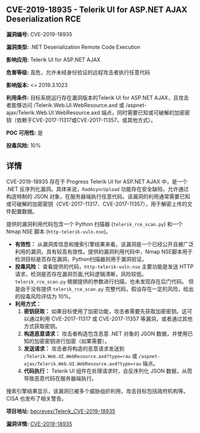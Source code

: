 ## CVE-2019-18935 - Telerik UI for ASP.NET AJAX Deserialization RCE

**漏洞编号:** CVE-2019-18935

**漏洞类型:** .NET Deserialization Remote Code Execution

**影响应用:** Telerik UI for ASP.NET AJAX

**危害等级:** 高危，允许未经身份验证的远程攻击者执行任意代码

**影响版本:** <= 2019.3.1023

**利用条件:** 目标系统运行存在漏洞版本的Telerik UI for ASP.NET AJAX，且攻击者能够访问 /Telerik.Web.UI.WebResource.axd 或 /aspnet-ajax/Telerik.Web.UI.WebResource.axd 端点，同时需要已知或可破解的加密密钥（依赖于CVE-2017-11317或CVE-2017-11357，或其他方式）。

**POC 可用性:** 是

**投毒风险:** 10%

## 详情

CVE-2019-18935 存在于 Progress Telerik UI for ASP.NET AJAX 中，是一个 .NET 反序列化漏洞。具体来说，`RadAsyncUpload` 功能存在安全缺陷，允许通过构造特制的 JSON 对象，在服务器端执行任意代码。该漏洞的利用通常需要已知或可破解的加密密钥（CVE-2017-11317、CVE-2017-11357），用于解密上传的文件配置数据。

提供的漏洞利用代码包含一个 Python 扫描器 (`telerik_rce_scan.py`) 和一个 Nmap NSE 脚本 (`http-telerik-vuln.nse`)。

*   **有效性：** 从漏洞库信息和搜索引擎结果来看，该漏洞是一个已经公开且被广泛利用的漏洞，具有较高有效性。提供的漏洞利用代码中，Nmap NSE脚本用于检测目标是否存在漏洞，Python扫描器则用于漏洞验证。
*   **投毒风险：** 查看提供的代码，`http-telerik-vuln.nse` 主要功能是发送 HTTP 请求，检测是否存在漏洞页面,代码逻辑清晰，风险较低。`telerik_rce_scan.py` 根据提供的参数进行扫描，也未发现存在后门代码。 但是由于没有提供 `telerik_rce_scan.py` 完整代码，假设存在一定的风险，给出的投毒风险评估为 10%。
*   **利用方式：** 
    1.  **密钥获取：** 如果目标使用了加密功能，攻击者需要先获取加密密钥。这可以通过利用 CVE-2017-11317 或 CVE-2017-11357 等漏洞，或者通过其他方式获取密钥。
    2.  **构造恶意请求：** 攻击者构造包含恶意 .NET 对象的 JSON 数据，并使用已知的加密密钥进行加密（如果需要）。
    3.  **发送请求：** 攻击者将构造的恶意请求发送到 `/Telerik.Web.UI.WebResource.axd?type=rau` 或 `/aspnet-ajax/Telerik.Web.UI.WebResource.axd?type=rau` 端点。
    4.  **代码执行：** Telerik UI 组件在处理请求时，会反序列化 JSON 数据，从而导致恶意代码在服务器端执行。

搜索引擎结果显示，该漏洞已被多个威胁组织利用，攻击目标包括政府机构等。CISA 也发布了相关警告。

**项目地址:** [becrevex/Telerik_CVE-2019-18935](https://github.com/becrevex/Telerik_CVE-2019-18935)

**漏洞详情:** [CVE-2019-18935](https://nvd.nist.gov/vuln/detail/CVE-2019-18935)